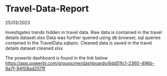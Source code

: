 # Travel-Data-Report
25/03/2023


Investigates trends hidden in travel data.
Raw data is contained in the travel details dataset.xlsx
Data was further queried using db browser, sql queries contained in the TravelData.sqbpro.
Cleaned data is saved in the travel details dataset cleaned.xlsx

The powerbi dashboard is found in the link below
https://app.powerbi.com/groups/me/dashboards/6dd51fc1-2360-496b-9a7f-94f08ad257ff


